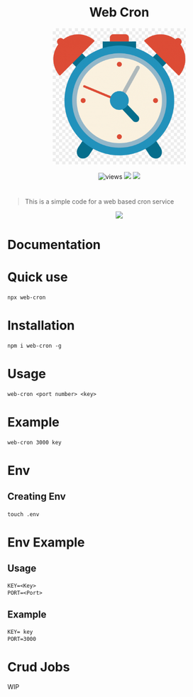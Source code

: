 <h1 align=center>Web Cron</h1>
<p align=center>
<img src="./public/assets/icon.png" width=300 alt=views>
</p>

<p align=center>
<img src="https://img.shields.io/github/license/alestor123/WEB-CRON" alt=views >
<a href="https://github.com/alestor123/WEB-CRON/issues">
<img src="https://img.shields.io/github/issues-raw/alestor123/WEB-CRON"></a>
<a href="https://www.npmjs.com/package/web-cron"><img src="https://img.shields.io/npm/v/web-cron"></a>
</p>

# 
> This is a simple code for a web based cron service
<p align=center>
<a href="https://npmjs.org/package/web-cron">
<img src="https://nodei.co/npm/web-cron.png"></a>
</p>

# Documentation

# Quick use

``npx web-cron``

# Installation

``npm i web-cron -g ``

# Usage

``web-cron <port number> <key>``

# Example
``web-cron 3000 key ``

# Env

## Creating Env
``touch .env``

# Env Example

## Usage
```
KEY=<Key>
PORT=<Port>
```
## Example


```
KEY= key
PORT=3000
```

# Crud Jobs
WIP
